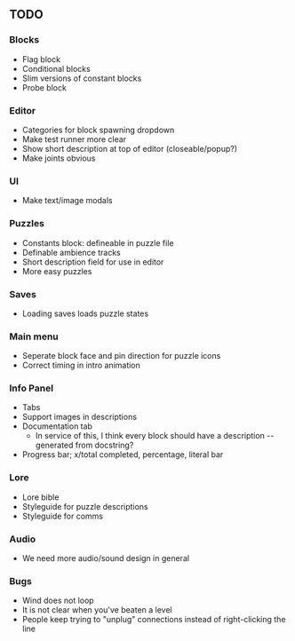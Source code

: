 ## TODO
### Blocks
- Flag block
- Conditional blocks
- Slim versions of constant blocks
- Probe block

### Editor
- Categories for block spawning dropdown
- Make test runner more clear
- Show short description at top of editor (closeable/popup?)
- Make joints obvious

### UI
- Make text/image modals

### Puzzles
- Constants block: defineable in puzzle file
- Definable ambience tracks
- Short description field for use in editor
- More easy puzzles

### Saves
- Loading saves loads puzzle states

### Main menu
- Seperate block face and pin direction for puzzle icons
- Correct timing in intro animation

### Info Panel
- Tabs
- Support images in descriptions
- Documentation tab
  - In service of this, I think every block should have a description -- generated from docstring?
- Progress bar; x/total completed, percentage, literal bar

### Lore
- Lore bible
- Styleguide for puzzle descriptions
- Styleguide for comms

### Audio
- We need more audio/sound design in general

### Bugs
- Wind does not loop
- It is not clear when you've beaten a level
- People keep trying to "unplug" connections instead of right-clicking the line
